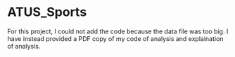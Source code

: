 # ATUS_Sports

For this project, I could not add the code because the data file was too big. I have instead provided a PDF copy of my code of analysis and explaination of analysis.
